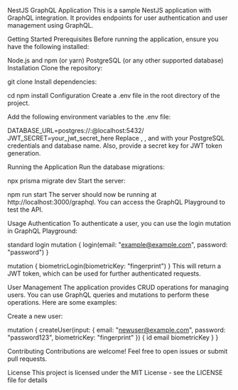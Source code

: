 NestJS GraphQL Application
This is a sample NestJS application with GraphQL integration. It provides endpoints for user authentication and user management using GraphQL.

Getting Started
Prerequisites
Before running the application, ensure you have the following installed:

Node.js and npm (or yarn)
PostgreSQL (or any other supported database)
Installation
Clone the repository:


git clone <repository-url>
Install dependencies:


cd <project-folder>
npm install
Configuration
Create a .env file in the root directory of the project.

Add the following environment variables to the .env file:


DATABASE_URL=postgres://<username>:<password>@localhost:5432/<database-name>
JWT_SECRET=your_jwt_secret_here
Replace <username>, <password>, and <database-name> with your PostgreSQL credentials and database name. Also, provide a secret key for JWT token generation.

Running the Application
Run the database migrations:


npx prisma migrate dev
Start the server:


npm run start
The server should now be running at http://localhost:3000/graphql. You can access the GraphQL Playground to test the API.

Usage
Authentication
To authenticate a user, you can use the login mutation in GraphQL Playground:

standard login
mutation {
  login(email: "example@example.com", password: "password")
}

mutation {
  biometricLogin(biometricKey: "fingerprint") 
}
This will return a JWT token, which can be used for further authenticated requests.

User Management
The application provides CRUD operations for managing users. You can use GraphQL queries and mutations to perform these operations. Here are some examples:

Create a new user:

mutation {
  createUser(input: {
    email: "newuser@example.com",
    password: "password123",
    biometricKey: "fingerprint"
  }) {
    id
    email
    biometricKey
  }
}


Contributing
Contributions are welcome! Feel free to open issues or submit pull requests.

License
This project is licensed under the MIT License - see the LICENSE file for details